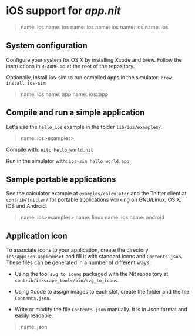 # iOS support for _app.nit_

> name: ios
> name: ios
> name: ios
> name: ios
> name: ios
> name: ios

## System configuration

Configure your system for OS X by installing Xcode and brew.
Follow the instructions in `README.md` at the root of the repository.

Optionally, install ios-sim to run compiled apps in the simulator: `brew install ios-sim`

> name: ios
> name: app
> name: ios::app

## Compile and run a simple application

Let's use the `hello_ios` example in the folder `lib/ios/examples/`.

> name: ios>examples>

Compile with: `nitc hello_world.nit`

Run in the simulator with: `ios-sim hello_world.app`

## Sample portable applications

See the calculator example at `examples/calculator` and the Tnitter client at `contrib/tnitter/`
for portable applications working on GNU/Linux, OS X, iOS and Android.

> name: ios>examples>
> name: linux
> name: ios
> name: android

## Application icon

To associate icons to your application, create the directory `ios/AppIcon.appiconset` and fill it with standard icons and `Contents.json`.
These files can be generated in a number of different ways:

* Using the tool `svg_to_icons` packaged with the Nit repository at `contrib/inkscape_tools/bin/svg_to_icons`.

* Using Xcode to assign images to each slot, create the folder and the file `Contents.json`.

* Write or modify the file `Contents.json` manually.
  It is in Json format and easily readable.

> name: json

